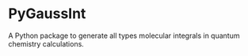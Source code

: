 # PyGaussInt
A Python package to generate all types molecular integrals in quantum chemistry calculations.
